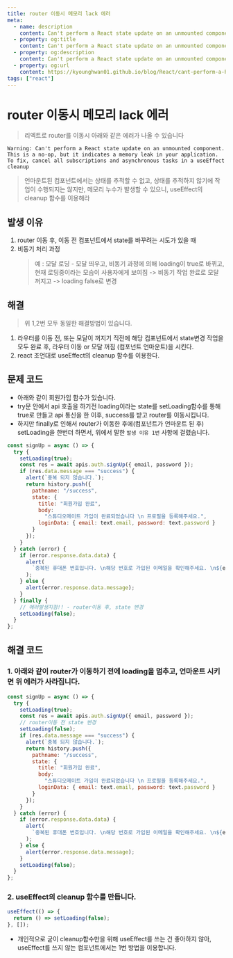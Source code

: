 ```yaml
---
title: router 이동시 메모리 lack 에러
meta:
  - name: description
    content: Can't perform a React state update on an unmounted component. This is a no-op, but it indicates a memory leak in your application.
  - property: og:title
    content: Can't perform a React state update on an unmounted component. This is a no-op, but it indicates a memory leak in your application.
  - property: og:description
    content: Can't perform a React state update on an unmounted component. This is a no-op, but it indicates a memory leak in your application.
  - property: og:url
    content: https://kyounghwan01.github.io/blog/React/cant-perform-a-React-state-update-on-an-unmounted-component/
tags: ["react"]
---
```


# router 이동시 메모리 lack 에러

> 리엑트로 router를 이동시 아래와 같은 에러가 나올 수 있습니다

```
Warning: Can't perform a React state update on an unmounted component.
This is a no-op, but it indicates a memory leak in your application.
To fix, cancel all subscriptions and asynchronous tasks in a useEffect cleanup
```

> 언마운트된 컴포넌트에서는 상태를 추적할 수 없고, 상태를 추적하지 않기에 작업이 수행되지는 않지만, 메모리 누수가 발생할 수 있으니, useEffect의 cleanup 함수를 이용해라

## 발생 이유

1. router 이동 후, 이동 전 컴포넌트에서 state를 바꾸려는 시도가 있을 때
2. 비동기 처리 과정
   > 예 : 모달 로딩 - 모달 띄우고, 비동기 과정에 의해 loading이 true로 바뀌고, 현재 로딩중이라는 모습이 사용자에게 보여짐 -> 비동기 작업 완료로 모달 꺼지고 -> loading false로 변경<br>

## 해결

> 위 1,2번 모두 동일한 해결방법이 있습니다.

1. 라우터를 이동 전, 또는 모달이 꺼지기 직전에 해당 컴포넌트에서 state변경 작업을 모두 완료 후, 라우터 이동 or 모달 꺼짐 (컴포넌트 언마운트)을 시킨다.
2. react 조언대로 useEffect의 cleanup 함수를 이용한다.

## 문제 코드

- 아래와 같이 회원가입 함수가 있습니다.
- try문 안에서 api 호출을 하기전 loading이라는 state를 setLoading함수를 통해 true로 만들고 api 통신을 한 이후, success를 받고 router를 이동시킵니다.
- 하지만 finally로 인해서 router가 이동한 후에(컴포넌트가 언마운트 된 후) setLoading을 한번더 하면서, 위에서 말한 `발생 이유 1번` 사항에 걸렸습니다.

```jsx
const signUp = async () => {
  try {
    setLoading(true);
    const res = await apis.auth.signUp({ email, password });
    if (res.data.message === "success") {
      alert(`중복 되지 않습니다.`);
      return history.push({
        pathname: "/success",
        state: {
          title: "회원가입 완료",
          body:
            "스튜디오메이트 가입이 완료되었습니다 \n 프로필을 등록해주세요.",
          loginData: { email: text.email, password: text.password }
        }
      });
    }
  } catch (error) {
    if (error.response.data.data) {
      alert(
        `중복된 휴대폰 번호입니다. \n해당 번호로 가입된 이메일을 확인해주세요. \n${error.response.data.data[0]}`
      );
    } else {
      alert(error.response.data.message);
    }
  } finally {
    // 에러발생지점!! - router이동 후, state 변경
    setLoading(false);
  }
};
```

## 해결 코드

### 1. 아래와 같이 router가 이동하기 전에 loading을 멈추고, 언마운트 시키면 위 에러가 사라집니다.

```jsx
const signUp = async () => {
  try {
    setLoading(true);
    const res = await apis.auth.signUp({ email, password });
    // router이동 전 state 변경
    setLoading(false);
    if (res.data.message === "success") {
      alert(`중복 되지 않습니다.`);
      return history.push({
        pathname: "/success",
        state: {
          title: "회원가입 완료",
          body:
            "스튜디오메이트 가입이 완료되었습니다 \n 프로필을 등록해주세요.",
          loginData: { email: text.email, password: text.password }
        }
      });
    }
  } catch (error) {
    if (error.response.data.data) {
      alert(
        `중복된 휴대폰 번호입니다. \n해당 번호로 가입된 이메일을 확인해주세요. \n${error.response.data.data[0]}`
      );
    } else {
      alert(error.response.data.message);
    }
    setLoading(false);
  }
};
```

### 2. useEffect의 cleanup 함수를 만듭니다.

```jsx
useEffect(() => {
  return () => setLoading(false);
}, []);
```

- 개인적으로 굳이 cleanup함수만을 위해 useEffect를 쓰는 건 좋아하지 않아, useEffect를 쓰지 않는 컴포넌트에서는 1번 방법을 이용합니다.

<Disqus />
